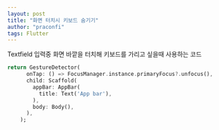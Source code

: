 ```yaml
---
layout: post
title: "화면 터치시 키보드 숨기기"
author: "praconfi"
tags: Flutter
---
```


Textfield 입력중 화면 바깥을 터치해 키보드를 가리고 싶을때 사용하는 코드

```dart
return GestureDetector(
      onTap: () => FocusManager.instance.primaryFocus?.unfocus(),
      child: Scaffold(
        appBar: AppBar(
          title: Text('App bar'),
        ),
        body: Body(),
      ),
    );
```